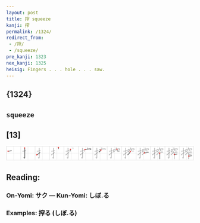 ```yaml
---
layout: post
title: 搾 squeeze
kanji: 搾
permalink: /1324/
redirect_from:
 - /搾/
 - /squeeze/
pre_kanji: 1323
nex_kanji: 1325
heisig: Fingers . . . hole . . . saw.
---
```


## {1324}

## `squeeze`

## [13]

<div class="stroke"><img src="../images/E690BE.png" /></div>

## Reading:

### On-Yomi: サク &mdash; Kun-Yomi: しぼ.る

### Examples: 搾る (しぼ.る)
